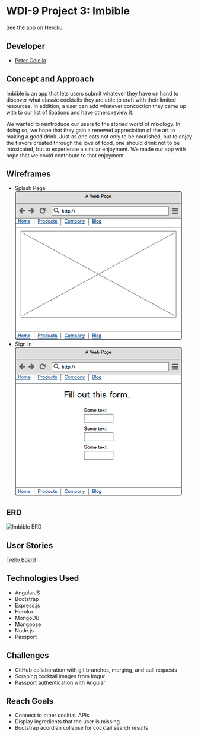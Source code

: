 # WDI-9 Project 3: Imbible

[See the app on Heroku.](https://via-vendor-app.herokuapp.com/)

## Developer

* [Peter Colella](https://github.com/petercolella)

## Concept and Approach

Imbible is an app that lets users submit whatever they have on hand to discover what classic cocktails they are able to craft with their limited resources. In addition, a user can add whatever concoction they came up with to our list of libations and have others review it.

We wanted to reintroduce our users to the storied world of mixology. In doing so, we hope that they gain a renewed appreciation of the art to making a good drink. Just as one eats not only to be nourished, but to enjoy the flavors created through the love of food, one should drink not to be intoxicated, but to experience a similar enjoyment. We made our app with hope that we could contribute to that enjoyment.

## Wireframes

* Splash Page
  ![Splash Page](/wireframes/splash-page.png)
* Sign In
  ![Sign In](/wireframes/sign-in.png)

## ERD

![Imbible ERD](/ERD/Imbible-ERD2.png)

## User Stories

[Trello Board](https://trello.com/b/SB2a1Q4g/imbible-app)

## Technologies Used

* AngularJS
* Bootstrap
* Express.js
* Heroku
* MongoDB
* Mongoose
* Node.js
* Passport

## Challenges

* GitHub collaboration with git branches, merging, and pull requests
* Scraping cocktail images from Imgur
* Passport authentication with Angular

## Reach Goals

* Connect to other cocktail APIs
* Display ingredients that the user is missing
* Bootstrap acordian collapse for cocktail search results